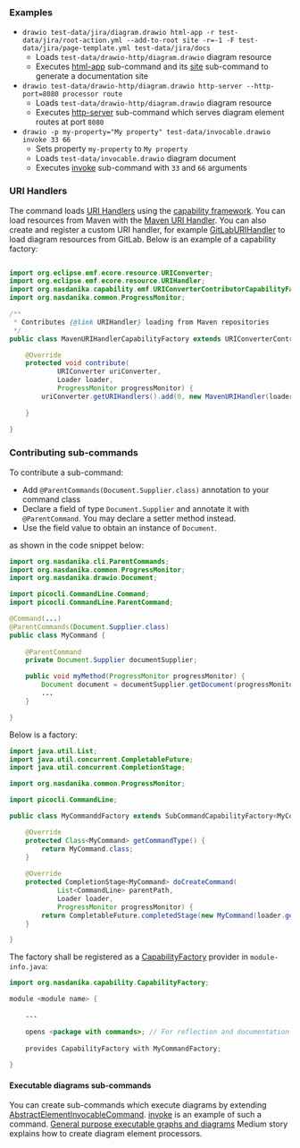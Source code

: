 
### Examples

* ``drawio test-data/jira/diagram.drawio html-app -r test-data/jira/root-action.yml --add-to-root site -r=-1 -F test-data/jira/page-template.yml test-data/jira/docs``
    * Loads ``test-data/drawio-http/diagram.drawio`` diagram resource
    * Executes [html-app](html-app/index.html) sub-command and its [site](html-app/site/index.html) sub-command to generate a documentation site
* ``drawio test-data/drawio-http/diagram.drawio http-server --http-port=8080 processor route``
    * Loads ``test-data/drawio-http/diagram.drawio`` diagram resource
    * Executes [http-server](http-server/index.html) sub-command which serves diagram element routes at port ``8080``
* ``drawio -p my-property="My property" test-data/invocable.drawio invoke 33 66``
    * Sets property ``my-property`` to ``My property``
    * Loads ``test-data/invocable.drawio`` diagram document
    * Executes [invoke](invoke/index.html) sub-command with ``33`` and ``66`` arguments 
   
### URI Handlers

The command loads [URI Handlers](https://javadoc.io/doc/org.eclipse.emf/org.eclipse.emf.ecore/latest/org/eclipse/emf/ecore/resource/URIHandler.html) using the [capability framework](https://docs.nasdanika.org/core/capability/index.html). 
You can load resources from Maven with the [Maven URI Handler](https://docs.nasdanika.org/core/maven/index.html#uri-handler).
You can also create and register a custom URI handler, for example [GitLabURIHandler](https://javadoc.io/doc/org.nasdanika.models.gitlab/model/latest/org.nasdanika.models.gitlab/org/nasdanika/models/gitlab/util/GitLabURIHandler.html) to load diagram resources from GitLab.
Below is an example of a capability factory:

```java

import org.eclipse.emf.ecore.resource.URIConverter;
import org.eclipse.emf.ecore.resource.URIHandler;
import org.nasdanika.capability.emf.URIConverterContributorCapabilityFactory;
import org.nasdanika.common.ProgressMonitor;

/**
 * Contributes {@link URIHandler} loading from Maven repositories
 */
public class MavenURIHandlerCapabilityFactory extends URIConverterContributorCapabilityFactory {

    @Override
    protected void contribute(
            URIConverter uriConverter, 
            Loader loader,
            ProgressMonitor progressMonitor) {  
        uriConverter.getURIHandlers().add(0, new MavenURIHandler(loader.getCapabilityLoader(), progressMonitor));
        
    }
    
}
```

### Contributing sub-commands

To contribute a sub-command:

* Add ``@ParentCommands(Document.Supplier.class)`` annotation to your command class
* Declare a field of type ``Document.Supplier`` and annotate it with ``@ParentCommand``. You may declare a setter method instead.
* Use the field value to obtain an instance of ``Document``. 

as shown in the code snippet below:

```java
import org.nasdanika.cli.ParentCommands;
import org.nasdanika.common.ProgressMonitor;
import org.nasdanika.drawio.Document;

import picocli.CommandLine.Command;
import picocli.CommandLine.ParentCommand;

@Command(...)
@ParentCommands(Document.Supplier.class)
public class MyCommand {
    
    @ParentCommand
    private Document.Supplier documentSupplier;

    public void myMethod(ProgressMonitor progressMonitor) {
        Document document = documentSupplier.getDocument(progressMonitor); 
        ...
    }       

}
```

Below is a factory:

```java
import java.util.List;
import java.util.concurrent.CompletableFuture;
import java.util.concurrent.CompletionStage;

import org.nasdanika.common.ProgressMonitor;

import picocli.CommandLine;

public class MyCommanddFactory extends SubCommandCapabilityFactory<MyCommand> {

    @Override
    protected Class<MyCommand> getCommandType() {
        return MyCommand.class;
    }
    
    @Override
    protected CompletionStage<MyCommand> doCreateCommand(
            List<CommandLine> parentPath,
            Loader loader,
            ProgressMonitor progressMonitor) {
        return CompletableFuture.completedStage(new MyCommand(loader.getCapabilityLoader()));
    }

}
```

The factory shall be registered as a [CapabilityFactory](https://javadoc.io/doc/org.nasdanika.core/capability/latest/org.nasdanika.capability/org/nasdanika/capability/CapabilityFactory.html) provider in ``module-info.java``:

```java
import org.nasdanika.capability.CapabilityFactory;

module <module name> {

    ...    
    
    opens <package with commands>; // For reflection and documentation resource loading
    
    provides CapabilityFactory with MyCommandFactory;
    
}
```

#### Executable diagrams sub-commands

You can create sub-commands which execute diagrams by extending [AbstractElementInvocableCommand](https://javadoc.io/doc/org.nasdanika.core/cli/latest/org.nasdanika.cli/org/nasdanika/cli/AbstractElementInvocableCommand.html).
[invoke](invoke/index.html) is an example of such a command. 
[General purpose executable graphs and diagrams](https://medium.com/nasdanika/general-purpose-executable-graphs-and-diagrams-8663deae5248) Medium story explains how to create diagram element processors.






